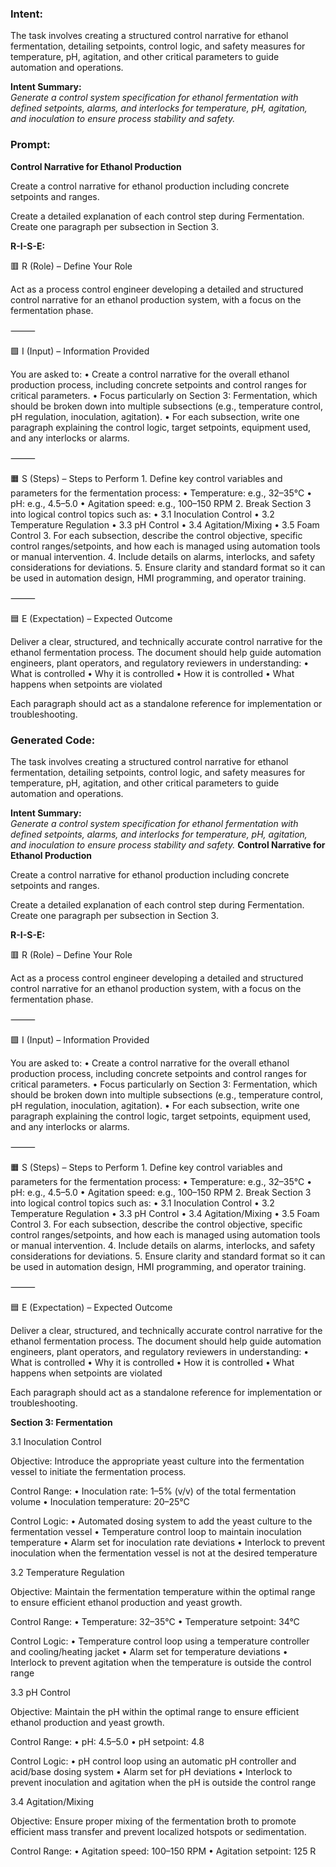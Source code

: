 ### Intent:
The task involves creating a structured control narrative for ethanol fermentation, detailing setpoints, control logic, and safety measures for temperature, pH, agitation, and other critical parameters to guide automation and operations.  

**Intent Summary:**  
*Generate a control system specification for ethanol fermentation with defined setpoints, alarms, and interlocks for temperature, pH, agitation, and inoculation to ensure process stability and safety.*

### Prompt:
**Control Narrative for Ethanol Production**

Create a control narrative for ethanol production including concrete setpoints and ranges.

Create a detailed explanation of each control step during Fermentation. Create one paragraph per subsection in Section 3.


**R-I-S-E:**

🟥 R (Role) – Define Your Role

Act as a process control engineer developing a detailed and structured control narrative for an ethanol production system, with a focus on the fermentation phase.

⸻

🟩 I (Input) – Information Provided

You are asked to:
	•	Create a control narrative for the overall ethanol production process, including concrete setpoints and control ranges for critical parameters.
	•	Focus particularly on Section 3: Fermentation, which should be broken down into multiple subsections (e.g., temperature control, pH regulation, inoculation, agitation).
	•	For each subsection, write one paragraph explaining the control logic, target setpoints, equipment used, and any interlocks or alarms.

⸻

🟧 S (Steps) – Steps to Perform
	1.	Define key control variables and parameters for the fermentation process:
	•	Temperature: e.g., 32–35°C
	•	pH: e.g., 4.5–5.0
	•	Agitation speed: e.g., 100–150 RPM
	2.	Break Section 3 into logical control topics such as:
	•	3.1 Inoculation Control
	•	3.2 Temperature Regulation
	•	3.3 pH Control
	•	3.4 Agitation/Mixing
	•	3.5 Foam Control
	3.	For each subsection, describe the control objective, specific control ranges/setpoints, and how each is managed using automation tools or manual intervention.
	4.	Include details on alarms, interlocks, and safety considerations for deviations.
	5.	Ensure clarity and standard format so it can be used in automation design, HMI programming, and operator training.

⸻

🟦 E (Expectation) – Expected Outcome

Deliver a clear, structured, and technically accurate control narrative for the ethanol fermentation process. The document should help guide automation engineers, plant operators, and regulatory reviewers in understanding:
	•	What is controlled
	•	Why it is controlled
	•	How it is controlled
	•	What happens when setpoints are violated

Each paragraph should act as a standalone reference for implementation or troubleshooting.

### Generated Code:
The task involves creating a structured control narrative for ethanol fermentation, detailing setpoints, control logic, and safety measures for temperature, pH, agitation, and other critical parameters to guide automation and operations.  

**Intent Summary:**  
*Generate a control system specification for ethanol fermentation with defined setpoints, alarms, and interlocks for temperature, pH, agitation, and inoculation to ensure process stability and safety.*
**Control Narrative for Ethanol Production**

Create a control narrative for ethanol production including concrete setpoints and ranges.

Create a detailed explanation of each control step during Fermentation. Create one paragraph per subsection in Section 3.


**R-I-S-E:**

🟥 R (Role) – Define Your Role

Act as a process control engineer developing a detailed and structured control narrative for an ethanol production system, with a focus on the fermentation phase.

⸻

🟩 I (Input) – Information Provided

You are asked to:
	•	Create a control narrative for the overall ethanol production process, including concrete setpoints and control ranges for critical parameters.
	•	Focus particularly on Section 3: Fermentation, which should be broken down into multiple subsections (e.g., temperature control, pH regulation, inoculation, agitation).
	•	For each subsection, write one paragraph explaining the control logic, target setpoints, equipment used, and any interlocks or alarms.

⸻

🟧 S (Steps) – Steps to Perform
	1.	Define key control variables and parameters for the fermentation process:
	•	Temperature: e.g., 32–35°C
	•	pH: e.g., 4.5–5.0
	•	Agitation speed: e.g., 100–150 RPM
	2.	Break Section 3 into logical control topics such as:
	•	3.1 Inoculation Control
	•	3.2 Temperature Regulation
	•	3.3 pH Control
	•	3.4 Agitation/Mixing
	•	3.5 Foam Control
	3.	For each subsection, describe the control objective, specific control ranges/setpoints, and how each is managed using automation tools or manual intervention.
	4.	Include details on alarms, interlocks, and safety considerations for deviations.
	5.	Ensure clarity and standard format so it can be used in automation design, HMI programming, and operator training.

⸻

🟦 E (Expectation) – Expected Outcome

Deliver a clear, structured, and technically accurate control narrative for the ethanol fermentation process. The document should help guide automation engineers, plant operators, and regulatory reviewers in understanding:
	•	What is controlled
	•	Why it is controlled
	•	How it is controlled
	•	What happens when setpoints are violated

Each paragraph should act as a standalone reference for implementation or troubleshooting.

**Section 3: Fermentation**

3.1 Inoculation Control

Objective: Introduce the appropriate yeast culture into the fermentation vessel to initiate the fermentation process.

Control Range:
	•	Inoculation rate: 1–5% (v/v) of the total fermentation volume
	•	Inoculation temperature: 20–25°C

Control Logic:
	•	Automated dosing system to add the yeast culture to the fermentation vessel
	•	Temperature control loop to maintain inoculation temperature
	•	Alarm set for inoculation rate deviations
	•	Interlock to prevent inoculation when the fermentation vessel is not at the desired temperature

3.2 Temperature Regulation

Objective: Maintain the fermentation temperature within the optimal range to ensure efficient ethanol production and yeast growth.

Control Range:
	•	Temperature: 32–35°C
	•	Temperature setpoint: 34°C

Control Logic:
	•	Temperature control loop using a temperature controller and cooling/heating jacket
	•	Alarm set for temperature deviations
	•	Interlock to prevent agitation when the temperature is outside the control range

3.3 pH Control

Objective: Maintain the pH within the optimal range to ensure efficient ethanol production and yeast growth.

Control Range:
	•	pH: 4.5–5.0
	•	pH setpoint: 4.8

Control Logic:
	•	pH control loop using an automatic pH controller and acid/base dosing system
	•	Alarm set for pH deviations
	•	Interlock to prevent inoculation and agitation when the pH is outside the control range

3.4 Agitation/Mixing

Objective: Ensure proper mixing of the fermentation broth to promote efficient mass transfer and prevent localized hotspots or sedimentation.

Control Range:
	•	Agitation speed: 100–150 RPM
	•	Agitation setpoint: 125 R
